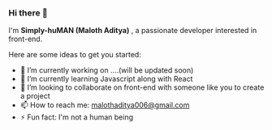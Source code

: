 ### Hi there 👋


I'm **Simply-huMAN (Maloth Aditya)**
, a passionate developer interested in front-end.

Here are some ideas to get you started:

- 🔭 I’m currently working on ....(will be updated soon)
- 🌱 I’m currently learning Javascript along with React
- 👯 I’m looking to collaborate on front-end with someone like you to create a project
- 📫 How to reach me: malothaditya006@gmail.com
- ⚡ Fun fact: I'm not a human being
